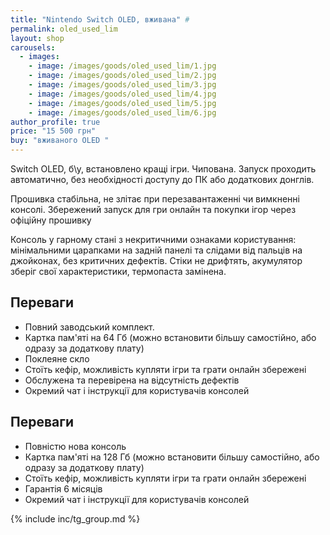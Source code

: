 ```yaml
---
title: "Nintendo Switch OLED, вживана" #
permalink: oled_used_lim
layout: shop
carousels:
  - images: 
    - image: /images/goods/oled_used_lim/1.jpg
    - image: /images/goods/oled_used_lim/2.jpg
    - image: /images/goods/oled_used_lim/3.jpg
    - image: /images/goods/oled_used_lim/4.jpg
    - image: /images/goods/oled_used_lim/5.jpg
    - image: /images/goods/oled_used_lim/6.jpg
author_profile: true
price: "15 500 грн"
buy: "вживаного OLED "
---
```


Switch OLED, б\у, встановлено кращі ігри. Чипована. Запуск проходить автоматично, без необхідності доступу до ПК або додаткових донглів.

Прошивка стабільна, не злітає при перезавантаженні чи вимкненні консолі. Збережений запуск для гри онлайн та покупки ігор через офіційну прошивку

Консоль у гарному стані з некритичними ознаками користування: мінімальними царапками на задній панелі та слідами від пальців на джойконах, без критичних дефектів. Стіки не дрифтять, акумулятор зберіг свої характеристики, термопаста замінена.

## Переваги
- Повний заводський комплект.
- Картка пам'яті на 64 Гб (можно встановити більшу самостійно, або одразу за додаткову плату)
- Поклеяне скло
- Стоїть кефір, можливість купляти ігри та грати онлайн збережені
- Обслужена та перевірена на відсутність дефектів
- Окремий чат і інструкції для користувачів консолей

## Переваги
- Повністю нова консоль
- Картка пам'яті на 128 Гб (можно встановити більшу самостійно, або одразу за додаткову плату)
- Стоїть кефір, можливість купляти ігри та грати онлайн збережені
- Гарантія 6 місяців
- Окремий чат і інструкції для користувачів консолей

{% include inc/tg_group.md %}